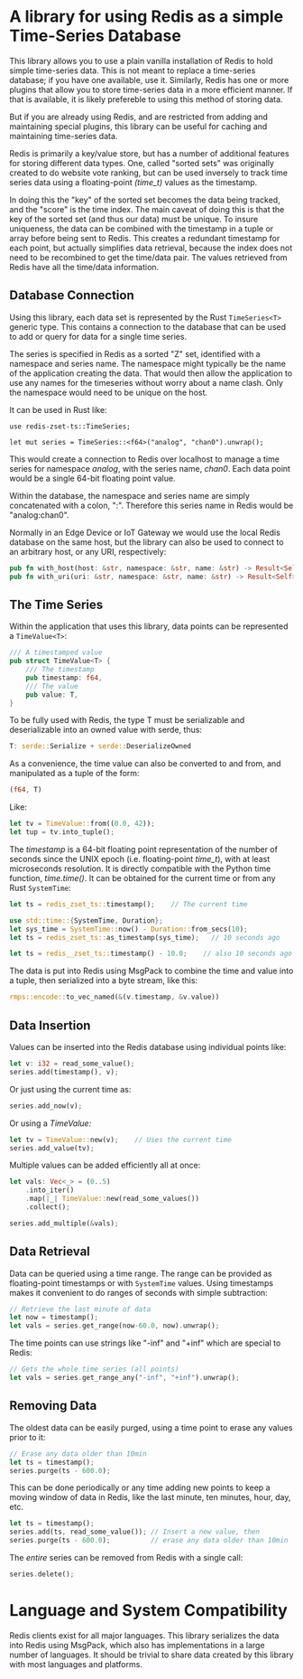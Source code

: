# A library for using Redis as a simple Time-Series Database

This library allows you to use a plain vanilla installation of Redis to hold simple time-series data. This is not meant to replace a time-series database; if you have one available, use it. Similarly, Redis has one or more plugins that allow you to store time-series data in a more efficient manner. If that is available, it is likely prefereble to using this method of storing data.

But if you are already using Redis, and are restricted from adding and maintaining special plugins, this library can be useful for caching and maintaining time-series data.  

Redis is primarily a key/value store, but has a number of additional features for storing different data types. One, called "sorted sets" was originally created to do website vote ranking, but can be used inversely to track time series data using a floating-point *(time_t)* values as the timestamp.

In doing this the "key" of the sorted set becomes the data being tracked, and the "score" is the time index. The main caveat of doing this is that the key of the sorted set (and thus our data) must be unique. To insure uniqueness, the data can be combined with the timestamp in a tuple or array before being sent to Redis. This creates a redundant timestamp for each point, but actually simplifies data retrieval, because the index does not need to be recombined to get the time/data pair. The values retrieved from Redis have all the time/data information.

## Database Connection

Using this library, each data set is represented by the Rust `TimeSeries<T>` generic type. This contains a connection to the database that can be used to add or query for data for a single time series.

The series is specified in Redis as a sorted "Z" set, identified with a namespace and series name. The namespace might typically be the name of the application creating the data. That would then allow the application to use any names for the timeseries without worry about a name clash. Only the namespace would need to be unique on the host.

It can be used in Rust like:

    use redis-zset-ts::TimeSeries;

    let mut series = TimeSeries::<f64>("analog", "chan0").unwrap();

This would create a connection to Redis over localhost to manage a time series for namespace _analog_, with the series name, _chan0_. Each data point would be a single 64-bit floating point value.

Within the database, the namespace and series name are simply concatenated with a colon, ":". Therefore this series name in Redis would be "analog:chan0".

Normally in an Edge Device or IoT Gateway we would use the local Redis database on the same host, but the library can also be used to connect to an arbitrary host, or any URI, respectively:

```Rust
pub fn with_host(host: &str, namespace: &str, name: &str) -> Result<Self> { ... }
pub fn with_uri(uri: &str, namespace: &str, name: &str) -> Result<Self> { ... }
```

## The Time Series

Within the application that uses this library, data points can be represented a `TimeValue<T>`:

```Rust
/// A timestamped value
pub struct TimeValue<T> {
    /// The timestamp
    pub timestamp: f64,
    /// The value
    pub value: T,
}
```

To be fully used with Redis, the type T must be serializable and deserializable into an owned value with serde, thus:

```Rust
T: serde::Serialize + serde::DeserializeOwned
```

As a convenience, the time value can also be converted to and from, and manipulated as a tuple of the form:

```Rust
(f64, T)
```
Like:

```Rust
let tv = TimeValue::from((0.0, 42));
let tup = tv.into_tuple();
```

The _timestamp_ is a 64-bit floating point representation of the number of seconds since the UNIX epoch (i.e. floating-point *time_t*), with at least microseconds resolution. It is directly compatible with the Python time function, *time.time()*. It can be obtained for the current time or from any Rust `SystemTime`:

```Rust
let ts = redis_zset_ts::timestamp();    // The current time

use std::time::{SystemTime, Duration};
let sys_time = SystemTime::now() - Duration::from_secs(10);
let ts = redis_zset_ts::as_timestamp(sys_time);   // 10 seconds ago

let ts = redis__zset_ts::timestamp() - 10.0;    // also 10 seconds ago
```

The data is put into Redis using MsgPack to combine the time and value into a tuple, then serialized into a byte stream, like this:

```Rust
rmps::encode::to_vec_named(&(v.timestamp, &v.value))
```

## Data Insertion

Values can be inserted into the Redis database using individual points like:

```Rust
let v: i32 = read_some_value();
series.add(timestamp(), v);
```

Or just using the current time as:

```Rust
series.add_now(v);
```

Or using a _TimeValue:_

```Rust
let tv = TimeValue::new(v);    // Uses the current time
series.add_value(tv);
```

Multiple values can be added efficiently all at once:

```Rust
let vals: Vec<_> = (0..5)
    .into_iter()
    .map(|_| TimeValue::new(read_some_values())
    .collect();

series.add_multiple(&vals);
```

## Data Retrieval

Data can be queried using a time range. The range can be provided as floating-point timestamps or with `SystemTime` values. Using timestamps makes it convenient to do ranges of seconds with simple subtraction:

```Rust
// Retrieve the last minute of data
let now = timestamp();
let vals = series.get_range(now-60.0, now).unwrap();
```

The time points can use strings like "-inf" and "+inf" which are special to Redis:

```Rust
// Gets the whole time series (all points)
let vals = series.get_range_any("-inf", "+inf").unwrap();
```

## Removing Data

The oldest data can be easily purged, using a time point to erase any values prior to it:

```Rust
// Erase any data older than 10min
let ts = timestamp();
series.purge(ts - 600.0);
```

This can be done periodically or any time adding new points to keep a moving window of data in Redis, like the last minute, ten minutes, hour, day, etc.

```Rust
let ts = timestamp();
series.add(ts, read_some_value()); // Insert a new value, then
series.purge(ts - 600.0);          // erase any data older than 10min
```

The _entire_ series can be removed from Redis with a single call:

```Rust
series.delete();
```

# Language and System Compatibility

Redis clients exist for all major languages. This library serializes the data into Redis using MsgPack, which also has implementations in a large number of languages. It should be trivial to share data created by this library with most languages and platforms.
